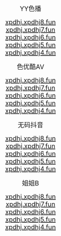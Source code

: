 <center>
<span style="font-size:20px">YY色播</span><br>
<br />
<span style="font-size:20px"><a href="https://xpdhj.xpdhj8.fun" target="_blank">xpdhj.xpdhj8.fun</a></span><br>
<span style="font-size:20px"><a href="https://xpdhj.xpdhj7.fun" target="_blank">xpdhj.xpdhj7.fun</a></span><br>
<span style="font-size:20px"><a href="https://xpdhj.xpdhj6.fun" target="_blank">xpdhj.xpdhj6.fun</a></span><br>
<span style="font-size:20px"><a href="https://xpdhj.xpdhj5.fun" target="_blank">xpdhj.xpdhj5.fun</a></span><br>
<span style="font-size:20px"><a href="https://xpdhj.xpdhj4.fun" target="_blank">xpdhj.xpdhj4.fun</a></span><br>
<br />
</center>

<center>
<span style="font-size:20px">色优酷AV</span><br>
<br />
<span style="font-size:20px"><a href="https://xpdhj.xpdhj8.fun" target="_blank">xpdhj.xpdhj8.fun</a></span><br>
<span style="font-size:20px"><a href="https://xpdhj.xpdhj7.fun" target="_blank">xpdhj.xpdhj7.fun</a></span><br>
<span style="font-size:20px"><a href="https://xpdhj.xpdhj6.fun" target="_blank">xpdhj.xpdhj6.fun</a></span><br>
<span style="font-size:20px"><a href="https://xpdhj.xpdhj5.fun" target="_blank">xpdhj.xpdhj5.fun</a></span><br>
<span style="font-size:20px"><a href="https://xpdhj.xpdhj4.fun" target="_blank">xpdhj.xpdhj4.fun</a></span><br>
<br />
</center>

<center>
<span style="font-size:20px">无码抖音</span><br>
<br />
<span style="font-size:20px"><a href="https://xpdhj.xpdhj8.fun" target="_blank">xpdhj.xpdhj8.fun</a></span><br>
<span style="font-size:20px"><a href="https://xpdhj.xpdhj7.fun" target="_blank">xpdhj.xpdhj7.fun</a></span><br>
<span style="font-size:20px"><a href="https://xpdhj.xpdhj6.fun" target="_blank">xpdhj.xpdhj6.fun</a></span><br>
<span style="font-size:20px"><a href="https://xpdhj.xpdhj5.fun" target="_blank">xpdhj.xpdhj5.fun</a></span><br>
<span style="font-size:20px"><a href="https://xpdhj.xpdhj4.fun" target="_blank">xpdhj.xpdhj4.fun</a></span><br>
<br />
</center>

<center>
<span style="font-size:20px">姐姐B</span><br>
<br />
<span style="font-size:20px"><a href="https://xpdhj.xpdhj8.fun" target="_blank">xpdhj.xpdhj8.fun</a></span><br>
<span style="font-size:20px"><a href="https://xpdhj.xpdhj7.fun" target="_blank">xpdhj.xpdhj7.fun</a></span><br>
<span style="font-size:20px"><a href="https://xpdhj.xpdhj6.fun" target="_blank">xpdhj.xpdhj6.fun</a></span><br>
<span style="font-size:20px"><a href="https://xpdhj.xpdhj5.fun" target="_blank">xpdhj.xpdhj5.fun</a></span><br>
<span style="font-size:20px"><a href="https://xpdhj.xpdhj4.fun" target="_blank">xpdhj.xpdhj4.fun</a></span><br>
<br />
</center>
